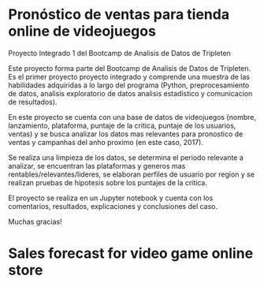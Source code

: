 # Pronóstico de ventas para tienda online de videojuegos
Proyecto Integrado 1 del Bootcamp de Analisis de Datos de Tripleten

Este proyecto forma parte del Bootcamp de Analisis de Datos de Tripleten. Es el primer proyecto proyecto integrado y comprende una muestra de las habilidades adquiridas a lo largo del programa (Python, preprocesamiento de datos, analisis exploratorio de datos analisis estadistico y comunicacion de resultados).

En este proyecto se cuenta con una base de datos de videojuegos (nombre, lanzamiento, plataforma, puntaje de la critica, puntaje de los usuarios, ventas) y se busca analizar los datos mas relevantes para pronostico de ventas y campanhas del anho proximo (en este caso, 2017).

Se realiza una limpieza de los datos, se determina el periodo relevante a analizar, se encuentran las plataformas y generos mas rentables/relevantes/lideres, se elaboran perfiles de usuario por region y se realizan pruebas de hipotesis sobre los puntajes de la critica.

El proyecto se realiza en un Jupyter notebook y cuenta con los comentarios, resultados, explicaciones y conclusiones del caso.

Muchas gracias!

# Sales forecast for video game online store
